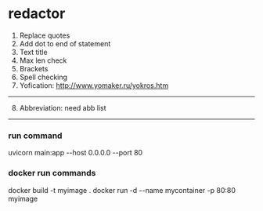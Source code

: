 # redactor
1. Replace quotes
2. Add dot to end of statement
3. Text title
4. Max len check
5. Brackets
6. Spell checking
7. Yofication: http://www.yomaker.ru/yokros.htm
---
8. Abbreviation: need abb list
---
### run command
uvicorn main:app --host 0.0.0.0 --port 80 </b>
### docker run commands
docker build -t myimage . </b>
docker run -d --name mycontainer -p 80:80 myimage </b>
